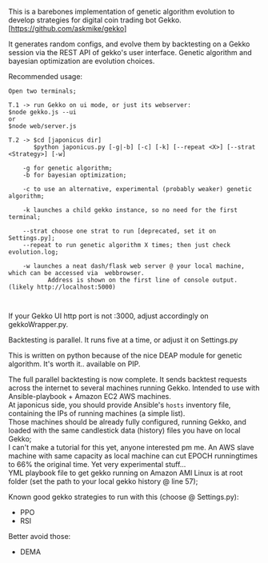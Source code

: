 This is a barebones implementation of genetic algorithm evolution to develop strategies for digital coin trading bot Gekko. [https://github.com/askmike/gekko]

It generates random configs, and evolve them by backtesting on a Gekko session via the REST API of gekko's user interface. Genetic algorithm and bayesian optimization are evolution choices.

Recommended usage:
```
Open two terminals;

T.1 -> run Gekko on ui mode, or just its webserver:
$node gekko.js --ui
or
$node web/server.js

T.2 -> $cd [japonicus dir]
       $python japonicus.py [-g|-b] [-c] [-k] [--repeat <X>] [--strat <Strategy>] [-w]
       
    -g for genetic algorithm;
    -b for bayesian optimization;

    -c to use an alternative, experimental (probably weaker) genetic algorithm;
    
    -k launches a child gekko instance, so no need for the first terminal;
    
    --strat choose one strat to run [deprecated, set it on Settings.py];
    --repeat to run genetic algorithm X times; then just check evolution.log;
    
    -w launches a neat dash/flask web server @ your local machine, which can be accessed via  webbrowser. 
           Address is shown on the first line of console output. (likely http://localhost:5000)
       
    
```
If your Gekko UI http port is not :3000, adjust accordingly on gekkoWrapper.py.

Backtesting is parallel. It runs five at a time, or adjust it on Settings.py

This is written on python because of the nice DEAP module for genetic algorithm. It's worth it.. available on PIP.

The full parallel backtesting is now complete. It sends backtest requests across the internet to several machines running Gekko. 
Intended to use with Ansible-playbook + Amazon EC2 AWS machines. <br>
At japonicus side, you should provide Ansible's `hosts` inventory file, containing
the IPs of running machines (a simple list). <br>
Those machines should be already fully configured, running Gekko, and loaded with the same candlestick data (history)
files you have on local Gekko;<br>
I can't make a tutorial for this yet, anyone interested pm me. An AWS slave machine with same
capacity as local machine can cut EPOCH runningtimes to 66% the original time. Yet very experimental stuff...<br>
YML playbook file to get gekko running on Amazon AMI Linux is at root folder (set the path to your local gekko history @ line 57); 


Known good gekko strategies to run with this (choose @ Settings.py):
 - PPO
 - RSI
 
Better avoid those:
- DEMA

